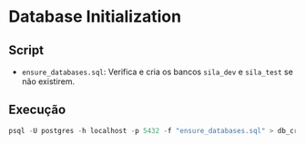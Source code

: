 # Database Initialization

## Script
- `ensure_databases.sql`: Verifica e cria os bancos `sila_dev` e `sila_test` se não existirem.

## Execução
```powershell
psql -U postgres -h localhost -p 5432 -f "ensure_databases.sql" > db_creation.log 2>&1

